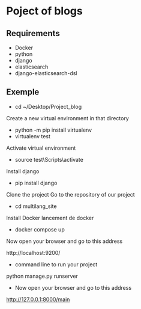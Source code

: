 
# Poject of blogs

## Requirements

- Docker
- python
- django
- elasticsearch
- django-elasticsearch-dsl

## Exemple

- cd ~/Desktop/Project_blog 

Create a new virtual environment in that directory

- python -m pip install virtualenv 
- virtualenv test

Activate virtual environment

- source test\Scripts\activate

Install django 

- pip install django

Clone the project
Go to the repository of our project

- cd multilang_site

Install Docker
lancement de docker

- docker compose up

Now open your browser and go to this address

http://localhost:9200/

- command line to run your project 

python manage.py runserver

- Now open your browser and go to this address

http://127.0.0.1:8000/main